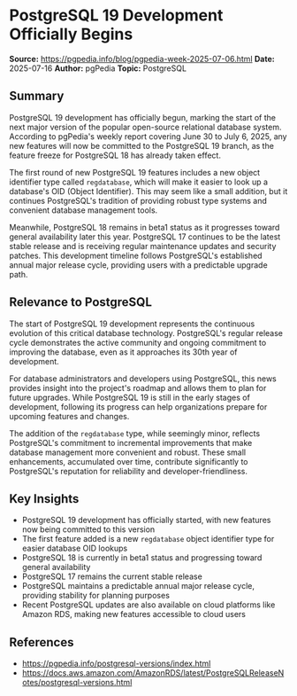 # PostgreSQL 19 Development Officially Begins

**Source:** https://pgpedia.info/blog/pgpedia-week-2025-07-06.html
**Date:** 2025-07-16
**Author:** pgPedia
**Topic:** PostgreSQL

## Summary

PostgreSQL 19 development has officially begun, marking the start of the next major version of the popular open-source relational database system. According to pgPedia's weekly report covering June 30 to July 6, 2025, any new features will now be committed to the PostgreSQL 19 branch, as the feature freeze for PostgreSQL 18 has already taken effect.

The first round of new PostgreSQL 19 features includes a new object identifier type called `regdatabase`, which will make it easier to look up a database's OID (Object Identifier). This may seem like a small addition, but it continues PostgreSQL's tradition of providing robust type systems and convenient database management tools.

Meanwhile, PostgreSQL 18 remains in beta1 status as it progresses toward general availability later this year. PostgreSQL 17 continues to be the latest stable release and is receiving regular maintenance updates and security patches. This development timeline follows PostgreSQL's established annual major release cycle, providing users with a predictable upgrade path.

## Relevance to PostgreSQL

The start of PostgreSQL 19 development represents the continuous evolution of this critical database technology. PostgreSQL's regular release cycle demonstrates the active community and ongoing commitment to improving the database, even as it approaches its 30th year of development.

For database administrators and developers using PostgreSQL, this news provides insight into the project's roadmap and allows them to plan for future upgrades. While PostgreSQL 19 is still in the early stages of development, following its progress can help organizations prepare for upcoming features and changes.

The addition of the `regdatabase` type, while seemingly minor, reflects PostgreSQL's commitment to incremental improvements that make database management more convenient and robust. These small enhancements, accumulated over time, contribute significantly to PostgreSQL's reputation for reliability and developer-friendliness.

## Key Insights

- PostgreSQL 19 development has officially started, with new features now being committed to this version
- The first feature added is a new `regdatabase` object identifier type for easier database OID lookups
- PostgreSQL 18 is currently in beta1 status and progressing toward general availability
- PostgreSQL 17 remains the current stable release
- PostgreSQL maintains a predictable annual major release cycle, providing stability for planning purposes
- Recent PostgreSQL updates are also available on cloud platforms like Amazon RDS, making new features accessible to cloud users

## References

- https://pgpedia.info/postgresql-versions/index.html
- https://docs.aws.amazon.com/AmazonRDS/latest/PostgreSQLReleaseNotes/postgresql-versions.html